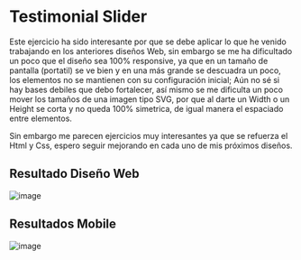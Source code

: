 # Testimonial Slider

Este ejercicio ha sido interesante por que se debe aplicar lo que he venido trabajando en los anteriores diseños Web, sin embargo se me ha dificultado un poco que el diseño sea 100% responsive, ya que en un tamaño de pantalla (portatil) se ve bien y en una más grande se descuadra un poco, los elementos no se mantienen con su configuración inicial; 
Aún no sé si hay bases debiles que debo fortalecer, así mismo se me dificulta un poco mover los tamaños de una imagen tipo SVG, por que al darte un Width o un Height se corta y no queda 
100% simetrica, de igual manera el espaciado entre elementos. 

Sin embargo me parecen ejercicios muy interesantes ya que se refuerza el Html y Css, espero seguir mejorando en cada uno de mis próximos diseños. 

## Resultado Diseño Web 
![image](https://user-images.githubusercontent.com/90514403/138907439-115020ca-06ee-4f4c-8dbc-ed5abc4f0c95.png)

## Resultados Mobile
![image](https://user-images.githubusercontent.com/90514403/138907097-393cf21f-ca17-4f69-8b72-467e10f32a54.png)
